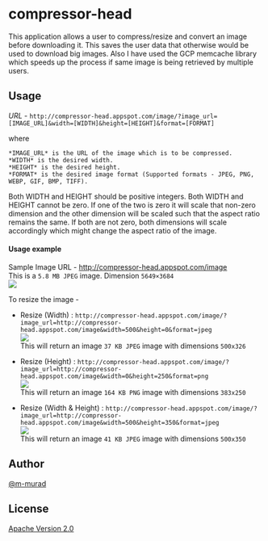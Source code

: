 # compressor-head
This application allows a user to compress/resize and convert an image before downloading it. This saves the user data that otherwise would be used to download big images. Also I have used the GCP memcache library which speeds up the process if same image is being retrieved by multiple users.
## Usage
*URL* - ```http://compressor-head.appspot.com/image/?image_url=[IMAGE_URL]&width=[WIDTH]&height=[HEIGHT]&format=[FORMAT]```

where

    *IMAGE_URL* is the URL of the image which is to be compressed.
    *WIDTH* is the desired width. 
    *HEIGHT* is the desired height.
    *FORMAT* is the desired image format (Supported formats - JPEG, PNG, WEBP, GIF, BMP, TIFF).
Both WIDTH and HEIGHT should be positive integers. Both WIDTH and HEIGHT cannot be zero. If one of the two is zero it will scale that non-zero dimension and the other dimension will be scaled such that the aspect ratio remains the same. If both are not zero, both dimensions will scale accordingly which might change the aspect ratio of the image.  
#### Usage example
Sample Image URL - http://compressor-head.appspot.com/image  
This is a `5.8 MB JPEG` image. Dimension `5649×3684`  
![](http://compressor-head.appspot.com/image)  

To resize the image - 
- Resize (Width) : `http://compressor-head.appspot.com/image/?image_url=http://compressor-head.appspot.com/image&width=500&height=0&format=jpeg`  
![](http://compressor-head.appspot.com/image/?image_url=http://compressor-head.appspot.com/image&width=500&height=0&format=jpeg)  
This will return an image `37 KB JPEG` image with dimensions `500x326`

- Resize (Height) : `http://compressor-head.appspot.com/image/?image_url=http://compressor-head.appspot.com/image&width=0&height=250&format=png`  
![](http://compressor-head.appspot.com/image/?image_url=http://compressor-head.appspot.com/image&width=0&height=250&format=png)  
This will return an image `164 KB PNG` image with dimensions `383x250`

- Resize (Width & Height) : `http://compressor-head.appspot.com/image/?image_url=http://compressor-head.appspot.com/image&width=500&height=350&format=jpeg`  
![](http://compressor-head.appspot.com/image/?image_url=http://compressor-head.appspot.com/image&width=500&height=350&format=jpeg)  
This will return an image `41 KB JPEG` image with dimensions `500x350`

## Author
[@m-murad](https://github.com/m-murad)  

## License
[Apache Version 2.0](http://compressor-head.appspot.com/license)
